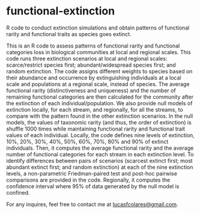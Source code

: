 # functional-extinction
R code to conduct extinction simulations and obtain patterns of functional rarity and functional traits as species goes extinct.

This is an R code to assess patterns of functional rarity and functional categories loss in biological communities at local and regional scales. This code runs three extinction scenarios at local and regional scales: scarce/restrict species first; abundant/widespread species first; and random extinction. The code assigns different weights to species based on their abundance and occurrence by extinguishing individuals at a local scale and populations at a regional scale, instead of species. The average functional rarity (distinctiveness and uniqueness) and the number of remaining functional categories are then calculated for the community after the extinction of each individual/population. We also provide null models of extinction locally, for each stream, and regionally, for all the streams, to compare with the pattern found in the other extinction scenarios. In the null models, the values of taxonomic rarity (and thus, the order of extinction) is shuffle 1000 times while maintaining functional rarity and functional trait values of each individual.
Locally, the code defines nine levels of extinction, 10%, 20%, 30%, 40%, 50%, 60%, 70%, 80% and 90% of extinct individuals. Then, it computes the average functional rarity and the average number of functional categories for each stream in each extinction level. To identify differences between pairs of scenarios (scarcest extinct first; most abundant extinct first; and random extinction) at each of the nine extinction levels, a non-parametric Friedman-paired test and post-hoc pairwise comparisons are provided in the code. Regionally, it computes the confidence interval where 95% of data generated by the null model is confined.

For any inquires, feel free to contact me at lucasfcolares@gmail.com.
